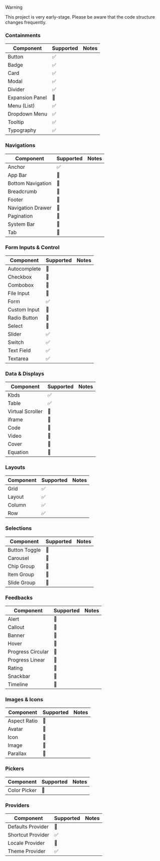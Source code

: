 > [!WARNING]  
> This project is very early-stage. Please be aware that the code structure changes frequently.

### Containments

| Component       | Supported | Notes |
| --------------- | --------- | ----- |
| Button          | ✅        |       |
| Badge           | ✅        |       |
| Card            | ✅        |       |
| Modal           | ✅        |       |
| Divider         | ✅        |       |
| Expansion Panel | 🚧        |       |
| Menu (List)     | ✅        |       |
| Dropdown Menu   | ✅        |       |
| Tooltip         | ✅        |       |
| Typography      | ✅        |       |

### Navigations

| Component         | Supported | Notes |
| ----------------- | --------- | ----- |
| Anchor            | ✅        |       |
| App Bar           | 🚧        |       |
| Bottom Navigation | 🚧        |       |
| Breadcrumb        | 🚧        |       |
| Footer            | 🚧        |       |
| Navigation Drawer | 🚧        |       |
| Pagination        | 🚧        |       |
| System Bar        | 🚧        |       |
| Tab               | 🚧        |       |

### Form Inputs & Control

| Component    | Supported | Notes |
| ------------ | --------- | ----- |
| Autocomplete | 🚧        |       |
| Checkbox     | 🚧        |       |
| Combobox     | 🚧        |       |
| File Input   | 🚧        |       |
| Form         | ✅        |       |
| Custom Input | 🚧        |       |
| Radio Button | 🚧        |       |
| Select       | 🚧        |       |
| Slider       | ✅        |       |
| Switch       | ✅        |       |
| Text Field   | ✅        |       |
| Textarea     | ✅        |       |

### Data & Displays

| Component        | Supported | Notes |
| ---------------- | --------- | ----- |
| Kbds             | ✅        |       |
| Table            | ✅        |       |
| Virtual Scroller | 🚧        |       |
| iframe           | 🚧        |       |
| Code             | 🚧        |       |
| Video            | 🚧        |       |
| Cover            | 🚧        |       |
| Equation         | 🚧        |       |

### Layouts

| Component | Supported | Notes |
| --------- | --------- | ----- |
| Grid      | ✅        |       |
| Layout    | ✅        |       |
| Column    | ✅        |       |
| Row       | ✅        |       |

### Selections

| Component     | Supported | Notes |
| ------------- | --------- | ----- |
| Button Toggle | 🚧        |       |
| Carousel      | 🚧        |       |
| Chip Group    | 🚧        |       |
| Item Group    | 🚧        |       |
| Slide Group   | 🚧        |       |

### Feedbacks

| Component         | Supported | Notes |
| ----------------- | --------- | ----- |
| Alert             | 🚧        |       |
| Callout           | 🚧        |       |
| Banner            | 🚧        |       |
| Hover             | 🚧        |       |
| Progress Circular | 🚧        |       |
| Progress Linear   | 🚧        |       |
| Rating            | 🚧        |       |
| Snackbar          | 🚧        |       |
| Timeline          | 🚧        |       |

### Images & Icons

| Component    | Supported | Notes |
| ------------ | --------- | ----- |
| Aspect Ratio | 🚧        |       |
| Avatar       | 🚧        |       |
| Icon         | 🚧        |       |
| Image        | 🚧        |       |
| Parallax     | 🚧        |       |

### Pickers

| Component    | Supported | Notes |
| ------------ | --------- | ----- |
| Color Picker | 🚧        |       |

### Providers

| Component         | Supported | Notes |
| ----------------- | --------- | ----- |
| Defaults Provider | 🚧        |       |
| Shortcut Provider | ✅        |       |
| Locale Provider   | 🚧        |       |
| Theme Provider    | ✅        |       |
